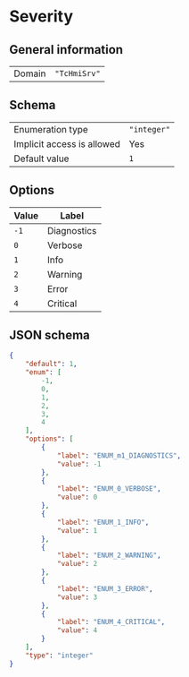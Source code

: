 # Severity

## General information

|  |  |
| - | - |
| Domain | `"TcHmiSrv"` |

## Schema

|  |  |
| - | - |
| Enumeration type | `"integer"` |
| Implicit access is allowed | Yes |
| Default value | `1` |

## Options

| Value | Label |
| ----- | ----- |
| `-1` | Diagnostics |
| `0` | Verbose |
| `1` | Info |
| `2` | Warning |
| `3` | Error |
| `4` | Critical |

## JSON schema

```json
{
    "default": 1,
    "enum": [
        -1,
        0,
        1,
        2,
        3,
        4
    ],
    "options": [
        {
            "label": "ENUM_m1_DIAGNOSTICS",
            "value": -1
        },
        {
            "label": "ENUM_0_VERBOSE",
            "value": 0
        },
        {
            "label": "ENUM_1_INFO",
            "value": 1
        },
        {
            "label": "ENUM_2_WARNING",
            "value": 2
        },
        {
            "label": "ENUM_3_ERROR",
            "value": 3
        },
        {
            "label": "ENUM_4_CRITICAL",
            "value": 4
        }
    ],
    "type": "integer"
}
```
